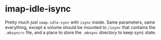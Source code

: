 # imap-idle-isync

Pretty much just `imap-idle-sync` with `isync` inside. Same parameters, same everything, except a volume should be mounted to `/isync` that contains the `.mbsyncrc` file, and a place to store the `.mbsync` directory to keep sync state.